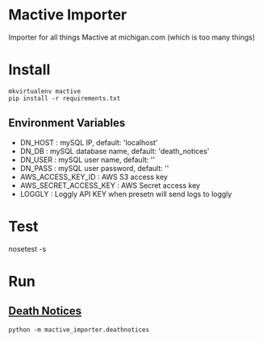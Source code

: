 # Mactive Importer
Importer for all things Mactive at michigan.com (which is too many things)

# Install
```
mkvirtualenv mactive
pip install -r requirements.txt
```
Environment Variables
---------------------

* DN\_HOST : mySQL IP, default: 'localhost'
* DN\_DB : mySQL database name, default: 'death\_notices'
* DN\_USER : mySQL user name, default: ''
* DN\_PASS : mySQL user password, default: ''
* AWS\_ACCESS\_KEY\_ID : AWS S3 access key
* AWS\_SECRET\_ACCESS\_KEY : AWS Secret access key
* LOGGLY : Loggly API KEY when presetn will send logs to loggly

# Test
nosetest -s

# Run

## [Death Notices](https://github.com/michigan-com/mactive_importer/tree/master/mactive_importer/deathnotices)
```
python -m mactive_importer.deathnotices
```
